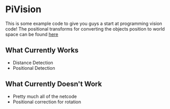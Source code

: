 # PiVision
This is some example code to give you guys a start at programming vision code! The positional transforms for converting the objects position to world space can be found [here](https://docs.google.com/spreadsheets/d/14OD7Tcrcbk8X-UzXPx0Zyt1PJQFu05X1uhfqhOkNw9Q/edit?usp=sharing)

## What Currently Works
- Distance Detection
- Positional Detection
## What Currently Doesn't Work
- Pretty much all of the netcode
- Positional correction for rotation
